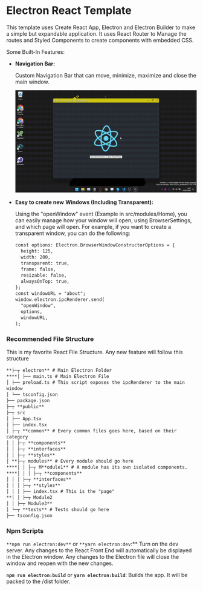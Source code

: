 # Electron React Template

This template uses Create React App, Electron and Electron Builder to make a simple but expandable application. It uses React Router to Manage the routes and Styled Components to create components with embedded CSS.

Some Built-In Features:

- **Navigation Bar:**
    
    Custom Navigation Bar that can move, minimize, maximize and close the main window.
    
    ![navigation.gif](github_assets/navigation.gif)
    
- **Easy to create new** **Windows (Including Transparent):**
    
    Using the "openWindow" event (Example in src/modules/Home), you can easily manage how your window will open, using BrowserSettings, and which page will open. For example, if you want to create a transparent window, you can do the following:
    
    ```tsx
    const options: Electron.BrowserWindowConstructorOptions = {
      height: 125,
      width: 200,
      transparent: true,
      frame: false,
      resizable: false,
      alwaysOnTop: true,
    };
    const windowURL = "about";
    window.electron.ipcRenderer.send(
      "openWindow",
      options,
      windowURL,
    );
    ```
    

### Recommended File Structure

This is my favorite React File Structure. Any new feature will follow this structure

```
**├─┬ electron** # Main Electron Folder
****│ ├── main.ts # Main Electron File
│ ├── preload.ts # This script exposes the ipcRenderer to the main window
│ └── tsconfig.json
├── package.json
├─┬ **public**
├─┬ src
│ ├── App.tsx
│ ├── index.tsx
│ ├─┬ **common** # Every common files goes here, based on their category
│ │ ├─┬ **components**
│ │ ├─┬ **interfaces**
│ │ ├─┬ **styles**
│ **├─┬ modules** # Every module should go here
****│ │ ├─┬ M**odule1** # A module has its own isolated components.
****│ │ │ ├─┬ **components**
│ │ │ ├─┬ **interfaces**
│ │ │ ├─┬ **styles**
│ │ │ ├── index.tsx # This is the "page"
**│ │ ├─┬ Module2
│ │ ├─┬ Module3**
│ └─┬ **tests** # Tests should go here
├── tsconfig.json
```

### Npm Scripts

`**npm run electron:dev**` or  `**yarn electron:dev`:** Turn on the dev server. Any changes to the React Front End will automatically be displayed in the Electron window. Any changes to the Electron file will close the window and reopen with the new changes.

**`npm run electron:build`** or **`yarn electron:build`**: Builds the app. It will be packed to the /dist folder.